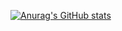 [![Anurag's GitHub stats](https://github-readme-stats.vercel.app/api?username=Guslarz&count_private=true&show_icons=true&theme=dark)](https://github.com/anuraghazra/github-readme-stats)
